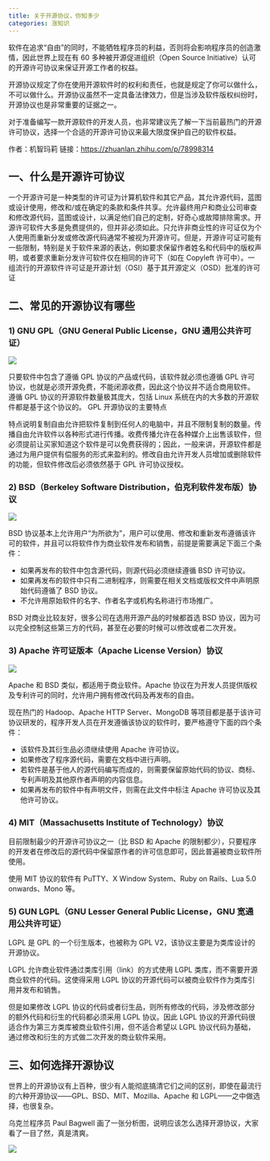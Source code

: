 ```yaml
---
title: 关于开源协议，你知多少
categories: 涨知识
---
```


软件在追求“自由”的同时，不能牺牲程序员的利益，否则将会影响程序员的创造激情，因此世界上现在有 60 多种被开源促进组织（Open Source Initiative）认可的开源许可协议来保证开源工作者的权益。

开源协议规定了你在使用开源软件时的权利和责任，也就是规定了你可以做什么，不可以做什么。开源协议虽然不一定具备法律效力，但是当涉及软件版权纠纷时，开源协议也是非常重要的证据之一。

对于准备编写一款开源软件的开发人员，也非常建议先了解一下当前最热门的开源许可协议，选择一个合适的开源许可协议来最大限度保护自己的软件权益。

作者：机智玛莉
链接：https://zhuanlan.zhihu.com/p/78998314

<!-- more -->

## 一、什么是开源许可协议

一个开源许可是一种类型的许可证为计算机软件和其它产品，其允许源代码，蓝图或设计使用，修改和/或在确定的条款和条件共享。允许最终用户和商业公司审查和修改源代码，蓝图或设计，以满足他们自己的定制，好奇心或故障排除需求。开源许可软件大多是免费提供的，但并非必须如此。只允许非商业性的许可证仅为个人使用而重新分发或修改源代码通常不被视为开源许可。但是，开源许可证可能有一些限制，特别是关于软件来源的表达，例如要求保留作者姓名和代码中的版权声明，或者要求重新分发许可软件仅在相同的许可下（如在 Copyleft 许可中）。一组流行的开源软件许可证是开源计划（OSI）基于其开源定义（OSD）批准的许可证

## 二、常见的开源协议有哪些

### 1) GNU GPL（GNU General Public License，GNU 通用公共许可证）

![](/img/opensource/opensource-1.jpg)

只要软件中包含了遵循 GPL 协议的产品或代码，该软件就必须也遵循 GPL 许可协议，也就是必须开源免费，不能闭源收费，因此这个协议并不适合商用软件。
遵循 GPL 协议的开源软件数量极其庞大，包括 Linux 系统在内的大多数的开源软件都是基于这个协议的。
GPL 开源协议的主要特点

特点说明复制自由允许把软件复制到任何人的电脑中，并且不限制复制的数量。传播自由允许软件以各种形式进行传播。收费传播允许在各种媒介上出售该软件，但必须提前让买家知道这个软件是可以免费获得的；因此，一般来讲，开源软件都是通过为用户提供有偿服务的形式来盈利的。修改自由允许开发人员增加或删除软件的功能，但软件修改后必须依然基于 GPL 许可协议授权。

### 2) BSD（Berkeley Software Distribution，伯克利软件发布版）协议

![](/img/opensource/opensource-2.jpg)

BSD 协议基本上允许用户“为所欲为”，用户可以使用、修改和重新发布遵循该许可的软件，并且可以将软件作为商业软件发布和销售，前提是需要满足下面三个条件：

- 如果再发布的软件中包含源代码，则源代码必须继续遵循 BSD 许可协议。
- 如果再发布的软件中只有二进制程序，则需要在相关文档或版权文件中声明原始代码遵循了 BSD 协议。
- 不允许用原始软件的名字、作者名字或机构名称进行市场推广。

BSD 对商业比较友好，很多公司在选用开源产品的时候都首选 BSD 协议，因为可以完全控制这些第三方的代码，甚至在必要的时候可以修改或者二次开发。

### 3) Apache 许可证版本（Apache License Version）协议

![](/img/opensource/opensource-3.jpg)

Apache 和 BSD 类似，都适用于商业软件。Apache 协议在为开发人员提供版权及专利许可的同时，允许用户拥有修改代码及再发布的自由。

现在热门的 Hadoop、Apache HTTP Server、MongoDB 等项目都是基于该许可协议研发的，程序开发人员在开发遵循该协议的软件时，要严格遵守下面的四个条件：

- 该软件及其衍生品必须继续使用 Apache 许可协议。
- 如果修改了程序源代码，需要在文档中进行声明。
- 若软件是基于他人的源代码编写而成的，则需要保留原始代码的协议、商标、专利声明及其他原作者声明的内容信息。
- 如果再发布的软件中有声明文件，则需在此文件中标注 Apache 许可协议及其他许可协议。

### 4) MIT（Massachusetts Institute of Technology）协议

目前限制最少的开源许可协议之一（比 BSD 和 Apache 的限制都少），只要程序的开发者在修改后的源代码中保留原作者的许可信息即可，因此普遍被商业软件所使用。

使用 MIT 协议的软件有 PuTTY、X Window System、Ruby on Rails、Lua 5.0 onwards、Mono 等。

### 5) GUN LGPL（GNU Lesser General Public License，GNU 宽通用公共许可证）

LGPL 是 GPL 的一个衍生版本，也被称为 GPL V2，该协议主要是为类库设计的开源协议。

LGPL 允许商业软件通过类库引用（link）的方式使用 LGPL 类库，而不需要开源商业软件的代码。这使得采用 LGPL 协议的开源代码可以被商业软件作为类库引用并发布和销售。

但是如果修改 LGPL 协议的代码或者衍生品，则所有修改的代码，涉及修改部分的额外代码和衍生的代码都必须采用 LGPL 协议。因此 LGPL 协议的开源代码很适合作为第三方类库被商业软件引用，但不适合希望以 LGPL 协议代码为基础，通过修改和衍生的方式做二次开发的商业软件采用。

## 三、如何选择开源协议

世界上的开源协议有上百种，很少有人能彻底搞清它们之间的区别，即使在最流行的六种开源协议——GPL、BSD、MIT、Mozilla、Apache 和 LGPL——之中做选择，也很复杂。

乌克兰程序员 Paul Bagwell 画了一张分析图，说明应该怎么选择开源协议，大家看了一目了然，真是清爽。

![](/img/opensource/opensource-4.jpg)

